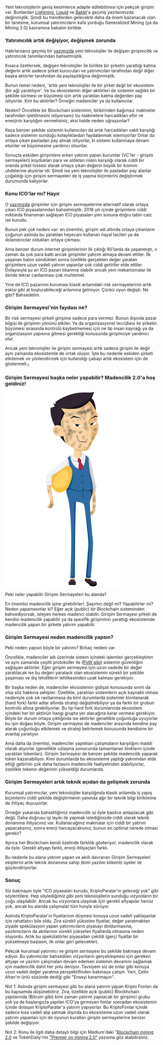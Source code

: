 

Yeni teknolojilerin geniş kesimlerce adapte edilebilmesi için pekçok girişim var. Bunlardan [Lightning](https://ademimerkezi.com/genel/2018/12/20/bitcoin-uzerinde-isik-hiziyla-islem-Lightning-network.html), [Liquid](https://ademimerkezi.com/genel/2018/12/26/Bitcoin-gibi-ama-degil-Liquid.html) ve [Bakkt](https://ademimerkezi.com/genel/2019/01/04/kurumsal-yatirimci-bakkt-ile-kriptoparalara-girer-mi.html)'a geçmiş yazılarımızda değinmiştik. Şimdi bu trendlerden gelecekte daha da önem kazanacak olan bir tanesine, kurumsal yatırımcıların kafa yorduğu Generalized Mining (ya da Mining 2.0) kavramına bakalım birlikte. 

### Yatırımcılık artık değişiyor, değişmek zorunda

Hatırlarsanız geçmiş bir [yazımızda](https://ademimerkezi.com/genel/2018/05/17/degisen-girisimcilik-ve-yatirimcilik.html) yeni teknolojiler ile değişen girişimcilik ve yatırımcılık tanımlarından bahsetmiştik.

Kısaca özetlersek, değişen teknolojiler ile birlikte bir şirketin yarattığı katma değerin artık sadece şirket kurucuları ve yatırımcıları tarafından değil diğer başka aktörler tarafından da paylaşıldığına değinmiştik. 

Bunun temel nedeni, 'artık yeni teknolojiler ile bir şirket değil bir ekosistem (bir ağ) yaratılıyor'. Ve bu ekosistemin diğer aktörleri de sistemin sağlıklı bir şekilde sürmesi ve büyümesi için artık yaratılan katma değerden pay istiyorlar. Kim bu aktörler? Örneğin madenciler ya da kullanıcılar. 

Neden? Öncelikle bir Blockchain sisteminin, birbirinden bağımsız makineler tarafından işletilmesini istiyorsanız bu makinelere harcadıkları efor ve enerjinin karşılığını vermelisiniz, aksi halde neden uğraşsınlar?

Keza benzer şekilde sistemin kullanıcıları da artık harcadıkları vakit karşılığı sadece sistemin sunduğu kolaylıklardan faydalanmak istemiyorlar Onlar da ortaya çıkan pastadan pay almak istiyorlar, ki sistemi kullanmaya devam etsinler ve büyümesine yardımcı olsunlar. 

Sonuçta eskiden girişimlere erken yatırım yapan kurumlar (VC'ler - girişim sermayeleri) koydukları para ve aldıkları riskin karşılığı olarak ciddi bir oranda şirket hissesi alarak ortaya çıkan değerin büyük bir kısmını uhdelerine alıyorlar idi. Şimdi ise yeni teknolojiler ile pastadan pay alanlar çoğaldığı için girişim sermayeleri de iş yapma biçimlerini değiştirmek durumunda kalıyorlar.

### Konu ICO'lar mı? Hayır

O [yazımızda](https://ademimerkezi.com/genel/2018/05/17/degisen-girisimcilik-ve-yatirimcilik.html) girişimler için girişim sermayelerine alternatif olarak ortaya çıkan ICO piyasalarından bahsetmiştik. 2018 yılı içinde girişimlere ciddi miktarda finansman sağlayan ICO piyasaları yılın sonuna doğru tabiri caiz ise kurudu. 

Bunun pek çok nedeni var: en önemlisi, girişim adı altında ortaya çıkanların çoğunun aslında bu yaratılan heyecanı kullanan hayal tacileri ya da dolandırıcılar oldukları ortaya çıkması. 

Ama benzer durum internet girişimlerinin ilk çıktığı 90'larda da yaşanmıştı, o zaman da çok para battı ancak girişimler yatırım almaya devam ettiler. İlk yaşanan balon söndükten sonra özellikle gerçekten değer yaratan girişimlere uzun vadeli yatırım yapanlar çok ciddi getiriler elde ettiler. Dolayısıyla şu an ICO pazarı tıkanmış olabilir ancak yeni mekanizmalar ile ileride tekrar canlanması çok muhtemel. 

Yine de ICO pazarının kuruması klasik anlamdaki risk sermayelerinin artık eskisi gibi at koşturabileceği anlamına gelmiyor. Çünkü oyun değişti. Ne gibi? Bahsedelim. 

### Girişim Sermayesi'nin faydası ne?

Bir risk sermayesi şirketi girişime sadece para vermez. Bunun dışında pazar bilgisi ile girişimin yönünü etkiler. Ya da organizasyonel tecrübesi ile şirketin büyümesi sırasında kontrolü kaybetmemesi için ne tip insan kaynağı ya da organizasyon yapısına gitmesi gerektiği konusunda girişimciye yardımcı olur. 

Ancak yeni teknolojiler ile girişim sermayesi artık sadece girişim ile değil aynı zamanda ekosistemle de ortak oluyor. İşte bu nedenle eskiden şirketi etkilemek ve yönlendirmek için kullandığı çabayı artık ekosistem için de göstermeli.<sub>1</sub>

### Girişim Sermayesi başka neler yapabilir? Madencilik 2.0'a hoş geldiniz!

![office-worker-mining-2.png](/assets/office-worker-mining-2.png)

Peki neler yapabilir Girişim Sermayeleri bu alanda? 

En önemlisi madencilik işine girebilirler!. Şaşırtıcı değil mi? Yapabilirler mi? Neden yapamasınlar ki? Eğer açık (public) bir Blockchain sisteminden bahsediyorsak, isteyen herkes madenci olabilir. Girişim Sermayesi şirketi de kendisi madencilik yapabilir ya da spesifik girişiminin yarattığı ekosistemde madencilik yapan bir şirkete yatırım yapabilir. 

### Girişim Sermayesi neden madencilik yapsın?

Peki neden yapsın böyle bir yatırımı? Birkaç nedeni var. 

Öncelikle, madenciler adı üzerinde sistem içindeki işlemleri gerçekleştiren ve aynı zamanda çeşitli protokoller ile ([PoW gibi](https://ademimerkezi.com/genel/2018/11/01/Bitcoin-uzlasmasi-proof-of-work.html)) sistemin güvenliğini sağlayan aktörler. Eğer girişim sermayesi için uzun vadede bir değer yaratılacak ise bu değeri yaratack olan ekosistemin sürekli bir şekilde yaşaması ve dış tehditlerin tehlikesinden uzak kalması gerekiyor. 

Bir başka neden de, madenciler ekosistemin gidişatı konusunda sınırlı da olsa söz hakkına sahipler. Özellikle, yaratılan sistemlerin açık kaynaklı olması nedeniyle çok sık rastlanmasa da kimi durumlarda sistemler klonlanarak (hard fork) farklı adlar altında strateji değiştirebiliyor ya da farklı bir grubun kontrolü altına girebiliyorlar. Bu tip hard fork durumlarında ekosistem içindeki her bir aktörün hangi grupta yer alacağına karar vermesi gerekiyor. Böyle bir durum ortaya çıktığında ise  aktörler genellikle çoğunluğa uyuyorlar bu işin doğası böyle. Girişim sermayesi de madenciler arasında kendine pay alarak çoğunluğu etkilemek ve strateji belirlemek konusunda kendisine bir avantaj yaratıyor. 

Ama daha da önemlisi, madenciler yaptıkları çalışmaların karşılığını maddi olarak alıyorlar (genellikle uzlaşma sonucunda tamamlanan blokların içinde yaratılan tokenları).  Girişim Sermayesi de benzer şekilde madencilik yaparak token kazanabiliyor. Kimi durumlarda bu ekosisteme yaptığı yatırımdan elde ettiği getirinin çok daha fazlasını madencilik faaliyetinden alabiliyorlar, özellikle tokenın değerinin yükseldiği durumlarda. 

### Girişim Sermayeleri artık teknik açıdan da gelişmek zorunda

Kurumsal yatırımcılar, yeni teknolojiler karşılığında klasik anlamda iş yapış biçimlerini ciddi şekilde değiştirmenin yanında ağır bir teknik bilgi birikimine de ihtiyaç duyuyorlar. 

Örneğin yukarıda bahsettiğimiz madencilik işi öyle basitce anlaşılacak gibi değil. Daha doğrusu işi layıkı ile yapmak istediğinizde ciddi olarak teknik donanıma ihtiyacınız var. Kullanacağınız makinalar için ciddi bir yatırım yapacaksınız, sonra enerji harcayacaksınız, bunun en optimal nerede olması gerekir?

Ayrıca her Blockchain kendi özelinde farklılık gösteriyor, madencilik olarak da öyle. Gerekli altyapı farklı, enerji ihtiyaçları farklı. 

Bu nedenle bu alana yatırım yapan ve akıllı davranan Girişim Sermayeleri ekiplerini artık teknik donanıma sahip (kimi yazılım kökenli) üyeler ile güçlendiriyorlar. 

### Sonuç

Siz bakmayın öyle "ICO piyasaları kurudu, KriptoParalar'ın geleceği yok" gibi söylentilere. Hep söylediğimiz gibi yeni teknolojilerin sunduğu vizyonların bir çoğu ulaşılabilir. Ancak bu vizyonlara ulaşmak için gerekli altyapılar henüz yok, ancak bu alanda çalışmalar tüm hızıyla sürüyor. 

Aslında KriptoParalar'ın fiyatlarının düşmesi konuya uzun vadeli yaklaşanlar için rahatlatıcı bile oldu. Zira sürekli yükselen fiyatlar, değer yaratmaktan ziyade spekülasyon yapan yatırımcıların piyasayı doldurmasına, yazılımcıların da akıllarının sürekli yükselen fiyatlarda olmasına neden oluyordu. Artık bu spekülatörler piyasadan çekildi (gerçi fiyatlar bir yükselmeye başlasın, ilk onlar geri gelecekler). 

Pekçok kurumsal yatırımcı ve girişim sermayesi bu şekilde bakmaya devam ediyor. Bu yatırımcılar bahsedilen vizyonların gerçekleşmesi için gereken altyapı ve yazılım çalışmaları devam ederken sistemin devamını sağlamak için madencilik dahil her yolu deniyor. Tavsiyem siz de onlar gibi konuya uzun vadeli değer yaratma perspektifinden bakmaya çalışın.  Yani, Çetin Altan'ın ünlü sözünde dediği gibi "Enseyi karartmayın". 

Not 1: Aslında girişim sermayesi gibi bu alana yatırım yapan Kripto Fonları da bu kapsamda düşünebiliriz. Zira, özellikle açık (public) Blockhchain yapılarında (Bitcoin gibi) kimi zaman yatırım yapılacak bir girişimci grubu yok ya da başlangıçta yapılan ICO'ya girmeyen fonlar sonradan ekosistemin içinde dolaşan KriptoParalar'a yatırım yapıyorlar. Bu KriptoFonlar içinde sadece kısa vadeli alıp satmak dışında bu ekosisteme uzun vadeli olarak yatırım yapanları için de oyunun kuralları girişim sermayelerine benzer şekilde değişiyor.  

Not 2: Konu ile ilgili daha detaylı bilgi için Medium'daki "[Blockchain mining 2.0](https://medium.com/notation-capital/notation-blockchain-mining-2-0-dcf46a28f7eb) ve TokenDaily'nin ["Premier on mining 2.0"](https://www.tokendaily.co/blog/a-primer-on-mining-2-0) yazısına göz atabilirsiniz.  

